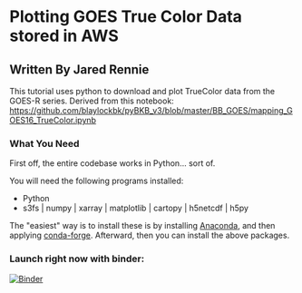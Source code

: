 # Plotting GOES True Color Data stored in AWS
## Written By Jared Rennie

This tutorial uses python to download and plot TrueColor data from the GOES-R series. Derived from this notebook: https://github.com/blaylockbk/pyBKB_v3/blob/master/BB_GOES/mapping_GOES16_TrueColor.ipynb

### What You Need

First off, the entire codebase works in Python... sort of. 

You will need the following programs installed: 
- Python
- s3fs | numpy | xarray | matplotlib | cartopy | h5netcdf | h5py 
    
The "easiest" way is to install these is by installing <a href='https://www.anaconda.com/' target="_blank">Anaconda</a>, and then applying <a href='https://conda-forge.org/' target="_blank">conda-forge</a>. Afterward, then you can install the above packages. 

### Launch right now with binder:
[![Binder](https://mybinder.org/badge_logo.svg)](https://mybinder.org/v2/gh/jjrennie/goes-truecolor/HEAD?labpath=GOES_Plot_Tutorial.ipynb)

